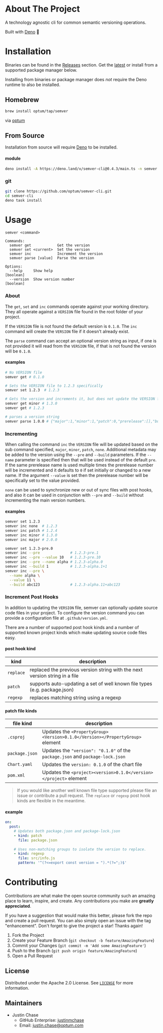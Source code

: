 # About The Project

A technology agnostic cli for common semantic versioning operations.

Built with [Deno](https://deno.land/) 🦕

# Installation

Binaries can be found in the
[Releases](https://github.com/Optum/semver-cli/releases) section. Get the
[latest](https://github.com/Optum/semver-cli/releases/latest) or install from a
supported package manager below.

Installing from binaries or package manager does _not_ require the Deno runtime
to also be installed.

## Homebrew

```sh
brew install optum/tap/semver
```

via [optum](https://github.com/Optum/homebrew-tap)

## From Source

Installation from source will require
[Deno](https://deno.land/manual/getting_started/installation) to be installed.

#### module

```sh
deno install -A https://deno.land/x/semver-cli@0.4.3/main.ts -n semver
```

### git

```sh
git clone https://github.com/optum/semver-cli.git
cd semver-cli
deno task install
```

# Usage

```
semver <command>

Commands:
  semver get            Get the version
  semver set <current>  Set the version
  semver inc            Increment the version
  semver parse [value]  Parse the version

Options:
  --help     Show help                                                 [boolean]
  --version  Show version number                                       [boolean]
```

### About

The `get`, `set` and `inc` commands operate against your working directory. They
all operate against a `VERSION` file found in the root folder of your project.

If the `VERSION` file is not found the default version is `0.1.0`. The `inc`
command will create the `VERSION` file if it doesn't already exist.

The `parse` command can accept an optional version string as input, if one is
not provided it will read from the `VERSION` file, if that is not found the
version will be `0.1.0`.

#### examples

```sh
# No VERSION file
semver get # 0.1.0
```

```sh
# Sets the VERSION file to 1.2.3 specifically
semver set 1.2.3  # 1.2.3
```

```sh
# Gets the version and increments it, but does not update the VERSION file
semver get minor # 1.3.0
semver get # 1.2.3
```

```sh
# parses a version string
semver parse 1.0.0 # {"major":1,"minor":1,"patch":0,"prerelease":[],"build":[]}
```

### Incrementing

When calling the command `inc` the `VERSION` file will be updated based on the
sub command specified, `major`, `minor`, `patch`, `none`. Additional metadata
may be added to the version using the `--pre` and `--build` parameters. If the
`--name` parameter is specified then that will be used instead of the default
`pre`. If the same prerelease name is used multiple times the prerelease number
will be incremented and it defaults to `0` if set initially or changed to a new
name. If the argument `--value` is set then the prerelease number will be
specifically set to the value provided.

`none` can be used to synchronize new or out of sync files with post hooks, and
also it can be used in conjunction with `--pre` and `--build` without
incrementing the main version numbers.

#### examples

```sh
semver set 1.2.3
semver inc none  # 1.2.3
semver inc patch # 1.2.4
semver inc minor # 1.3.0
semver inc major # 2.0.0
```

```sh
semver set 1.2.3-pre.0
semver inc --pre              # 1.2.3-pre.1
semver inc --pre --value 10   # 1.2.3-pre.10
semver inc --pre --name alpha # 1.2.3-alpha.0
semver inc --build 1          # 1.2.3-alpha.1+1
semver inc --pre \
  --name alpha \
  --value 11 \
  --build abc123              # 1.2.3-alpha.11+abc123
```

### Increment Post Hooks

In addition to updating the `VERSION` file, semver can optionally update source
code files in your project. To configure the version command you can provide a
configuration file at `.github/version.yml`.

There are a number of supported post hook kinds and a number of supported known
project kinds which make updating source code files easy.

#### post hook kind

| kind      | description                                                                 |
| --------- | --------------------------------------------------------------------------- |
| `replace` | replaced the previous version string with the next version string in a file |
| `patch`   | supports auto-updating a set of well known file types (e.g. package.json)   |
| `regexp`  | replaces matching string using a regexp                                     |

#### patch file kinds

| file kind      | description                                                                    |
| -------------- | ------------------------------------------------------------------------------ |
| `.csproj`      | Updates the `<PropertyGroup><Version>0.1.0</Version></PropertyGroup>` element  |
| `package.json` | Updates the `"version": "0.1.0"` of the `package.json` and `package-lock.json` |
| `Chart.yaml`   | Updates the `version: 0.1.0` of the chart file                                 |
| `pom.xml`      | Updates the `<project><version>0.1.0</version></project>` element              |

> If you would like another well known file type supported please file an issue
> or contribute a pull request. The `replace` or `regexp` post hook kinds are
> flexible in the meantime.

#### example

```yml
on:
  post:
    # Updates both package.json and package-lock.json
    - kind: patch
      file: package.json
      
    # Uses non-matching groups to isolate the version to replace.
    - kind: regexp
      file: src/info.js
      pattern: '^(?<=export const version = ").*(?=";)$'
```

# Contributing

Contributions are what make the open source community such an amazing place to
learn, inspire, and create. Any contributions you make are **greatly
appreciated**.

If you have a suggestion that would make this better, please fork the repo and
create a pull request. You can also simply open an issue with the tag
"enhancement". Don't forget to give the project a star! Thanks again!

1. Fork the Project
2. Create your Feature Branch (`git checkout -b feature/AmazingFeature`)
3. Commit your Changes (`git commit -m 'Add some AmazingFeature'`)
4. Push to the Branch (`git push origin feature/AmazingFeature`)
5. Open a Pull Request

## License

Distributed under the Apache 2.0 License. See [`LICENSE`](./LICENSE) for more
information.

## Maintainers

- Justin Chase
  - GitHub Enterprise: [justinmchase](https://github.com/justinmchase)
  - Email: justin.chase@optum.com
